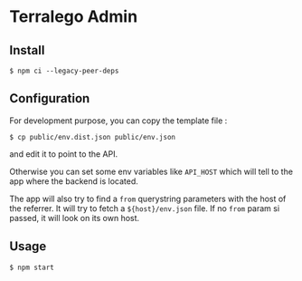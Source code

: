 # Terralego Admin

## Install

    $ npm ci --legacy-peer-deps

## Configuration

For development purpose, you can copy the template file :

    $ cp public/env.dist.json public/env.json

and edit it to point to the API.

Otherwise you can set some env variables like `API_HOST` which will tell to the app where the backend is located.

The app will also try to find a `from` querystring parameters with the host of the referrer. 
It will try to fetch a `${host}/env.json` file. If no `from` param si passed, it will look on its own host.

## Usage

    $ npm start


